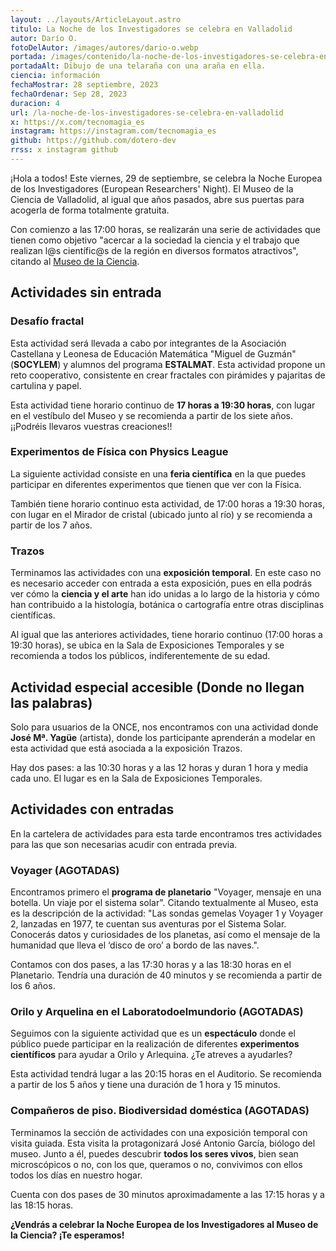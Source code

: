 ```yaml
---
layout: ../layouts/ArticleLayout.astro
titulo: La Noche de los Investigadores se celebra en Valladolid
autor: Darío O.
fotoDelAutor: /images/autores/dario-o.webp
portada: /images/contenido/la-noche-de-los-investigadores-se-celebra-en-valladolid/portada.webp
portadaAlt: Dibujo de una telaraña con una araña en ella.
ciencia: información
fechaMostrar: 28 septiembre, 2023
fechaOrdenar: Sep 28, 2023
duracion: 4
url: /la-noche-de-los-investigadores-se-celebra-en-valladolid
x: https://x.com/tecnomagia_es
instagram: https://instagram.com/tecnomagia_es
github: https://github.com/dotero-dev
rrss: x instagram github
---
```


¡Hola a todos! Este viernes, 29 de septiembre, se celebra la Noche Europea de los Investigadores (European Researchers' Night). El Museo de la Ciencia de Valladolid, al igual que años pasados, abre sus puertas para acogerla de forma totalmente gratuita.

Con comienzo a las 17:00 horas, se realizarán una serie de actividades que tienen como objetivo "acercar a la sociedad la ciencia y el trabajo que realizan l@s científic@s de la región en diversos formatos atractivos", citando al [Museo de la Ciencia](https://www.museocienciavalladolid.es/event/noche-de-los-investigadors-2/).

## Actividades sin entrada

### Desafío fractal

Esta actividad será llevada a cabo por integrantes de la Asociación Castellana y Leonesa de Educación Matemática "Miguel de Guzmán" (**SOCYLEM**) y alumnos del programa **ESTALMAT**. Esta actividad propone un reto cooperativo, consistente en crear fractales con pirámides y pajaritas de cartulina y papel.

Esta actividad tiene horario continuo de **17 horas a 19:30 horas**, con lugar en el vestíbulo del Museo y se recomienda a partir de los siete años. ¡¡Podréis llevaros vuestras creaciones!!

### Experimentos de Física con Physics League

La siguiente actividad consiste en una **feria científica** en la que puedes participar en diferentes experimentos que tienen que ver con la Física.

También tiene horario continuo esta actividad, de 17:00 horas a 19:30 horas, con lugar en el Mirador de cristal (ubicado junto al río) y se recomienda a partir de los 7 años.

### Trazos

Terminamos las actividades con una **exposición temporal**. En este caso no es necesario acceder con entrada a esta exposición, pues en ella podrás ver cómo la **ciencia y el arte** han ido unidas a lo largo de la historia y cómo han contribuido a la histología, botánica o cartografía entre otras disciplinas científicas.

Al igual que las anteriores actividades, tiene horario continuo (17:00 horas a 19:30 horas), se ubica en la Sala de Exposiciones Temporales y se recomienda a todos los públicos, indiferentemente de su edad.

## Actividad especial accesible (Donde no llegan las palabras)

Solo para usuarios de la ONCE, nos encontramos con una actividad donde **José Mª. Yagüe** (artista), donde los participante aprenderán a modelar en esta actividad que está asociada a la exposición Trazos.

Hay dos pases: a las 10:30 horas y a las 12 horas y duran 1 hora y media cada uno. El lugar es en la Sala de Exposiciones Temporales.

## Actividades con entradas

En la cartelera de actividades para esta tarde encontramos tres actividades para las que son necesarias acudir con entrada previa.

### Voyager (AGOTADAS)

Encontramos primero el **programa de planetario** "Voyager, mensaje en una botella. Un viaje por el sistema solar". Citando textualmente al Museo, esta es la descripción de la actividad: "Las sondas gemelas Voyager 1 y Voyager 2, lanzadas en 1977, te cuentan sus aventuras por el Sistema Solar. Conocerás datos y curiosidades de los planetas, así como el mensaje de la humanidad que lleva el ‘disco de oro’ a bordo de las naves.".

Contamos con dos pases, a las 17:30 horas y a las 18:30 horas en el Planetario. Tendría una duración de 40 minutos y se recomienda a partir de los 6 años.

### Orilo y Arquelina en el Laboratodoelmundorio (AGOTADAS)

Seguimos con la siguiente actividad que es un **espectáculo** donde el público puede participar en la realización de diferentes **experimentos científicos** para ayudar a Orilo y Arlequina. ¿Te atreves a ayudarles?

Esta actividad tendrá lugar a las 20:15 horas en el Auditorio. Se recomienda a partir de los 5 años y tiene una duración de 1 hora y 15 minutos.

### Compañeros de piso. Biodiversidad doméstica (AGOTADAS)

Terminamos la sección de actividades con una exposición temporal con visita guiada. Esta visita la protagonizará José Antonio García, biólogo del museo. Junto a él, puedes descubrir **todos los seres vivos**, bien sean microscópicos o no, con los que, queramos o no, convivimos con ellos todos los días en nuestro hogar.

Cuenta con dos pases de 30 minutos aproximadamente a las 17:15 horas y a las 18:15 horas.

**¿Vendrás a celebrar la Noche Europea de los Investigadores al Museo de la Ciencia? ¡Te esperamos!**